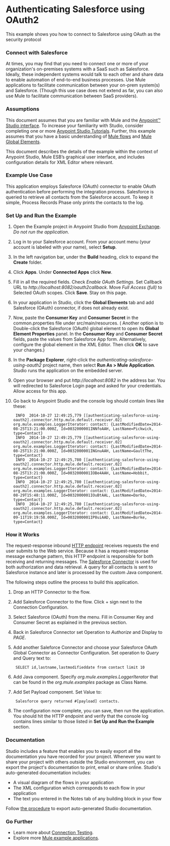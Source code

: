 # Authenticating Salesforce using OAuth2 #

This example shows you how to connect to Salesforce using OAuth as the security protocol 

### Connect with Salesforce ###

At times, you may find that you need to connect one or more of your organization's on-premises systems with a SaaS such as Salesforce. Ideally, these independent systems would talk to each other and share data to enable automation of end-to-end business processes. Use Mule applications to facilitate communication between your on-prem system(s) and Salesforce. (Though this use case does not extend as far, you can also use Mule to facilitate communication between SaaS providers).

### Assumptions ###

This document assumes that you are familiar with Mule and the [Anypoint™ Studio interface](http://www.mulesoft.org/documentation/display/current/Anypoint+Studio+Essentials). To increase your familiarity with Studio, consider completing one or more [Anypoint Studio Tutorials](http://www.mulesoft.org/documentation/display/current/Basic+Studio+Tutorial). Further, this example assumes that you have a basic understanding of [Mule flows](http://www.mulesoft.org/documentation/display/current/Mule+Application+Architecture) and [Mule Global Elements](http://www.mulesoft.org/documentation/display/current/Global+Elements). 

This document describes the details of the example within the context of Anypoint Studio, Mule ESB’s graphical user interface, and includes configuration details for XML Editor where relevant. 

### Example Use Case ###

This application employs Salesforce (OAuth) connector to enable OAuth authentication before performing the integration process. Salesforce is queried to retrieve all contacts from the Salesforce account. To keep it simple, Process Records Phase only prints the contacts to the log. 

### Set Up and Run the Example ###

1. Open the Example project in Anypoint Studio from [Anypoint Exchange](http://www.mulesoft.org/documentation/display/current/The+Library). *Do not run the application*.
1. Log in to your Salesforce account. From your account menu (your account is labeled with your name), select **Setup**.
1. In the left navigation bar, under the **Build** heading, click to expand the **Create** folder. 
1. Click **Apps**. Under **Connected Apps** click **New**.
1. Fill in all the required fields. Check *Enable OAuth Settings*. Set Callback URL to *http://localhost:8082/oauth2callback*. Move *Full Access (full)* to Selected OAuth scopes. Click **Save**. Stay on this page.
1. In your application in Studio, click the **Global Elements** tab and add Salesforce (OAuth) connector, if does not already exist.
1. Now, paste the **Consumer Key** and **Consumer Secret** in the common.properties file under src/main/resources. ( Another option is to Double-click the Salesforce (OAuth) global element to open its **Global Element Properties** panel. In the **Consumer Key** and **Consumer Secret** fields, paste the values from Salesforce App form. Alternatively, configure the global element in the XML Editor. Then click **OK** to save your changes.)
1. In the **Package Explorer**, right-click the *authenticating-salesforce-using-oauth2* project name, then select **Run As > Mule Application**. Studio runs the application on the embedded server.
2. Open your browser and put *http://localhost:8082* in the address bar. You will redirected to Salesforce Login page and asked for your credentials. Allow access for this app.  
3. Go back to Anypoint Studio and the console log should contain lines like these:

		INFO  2014-10-27 12:49:25,779 [[authenticating-salesforce-using-oauth2].connector.http.mule.default.receiver.02] org.mule.examples.LoggerIterator: contact: {LastModifiedDate=2014-08-25T13:21:00.000Z, Id=0032000001INNfoAAH, LastName=Pickwick, type=Contact}
		INFO  2014-10-27 12:49:25,779 [[authenticating-salesforce-using-oauth2].connector.http.mule.default.receiver.02] org.mule.examples.LoggerIterator: contact: {LastModifiedDate=2014-08-25T13:21:00.000Z, Id=0032000001INGnuAAH, LastName=GaultThe, type=Contact}
		INFO  2014-10-27 12:49:25,780 [[authenticating-salesforce-using-oauth2].connector.http.mule.default.receiver.02] org.mule.examples.LoggerIterator: contact: {LastModifiedDate=2014-08-25T13:21:00.000Z, Id=0032000001IOBe4AAH, LastName=Hobbit, type=Contact}
		INFO  2014-10-27 12:49:25,780 [[authenticating-salesforce-using-oauth2].connector.http.mule.default.receiver.02] org.mule.examples.LoggerIterator: contact: {LastModifiedDate=2014-08-29T15:48:11.000Z, Id=0032000001IOuBtAAL, LastName=Darko, type=Contact}
		INFO  2014-10-27 12:49:25,780 [[authenticating-salesforce-using-oauth2].connector.http.mule.default.receiver.02] org.mule.examples.LoggerIterator: contact: {LastModifiedDate=2014-09-11T19:19:58.000Z, Id=0032000001IP8uiAAD, LastName=Burke, type=Contact}


### How it Works ###

The request-response inbound [HTTP endpoint](http://www.mulesoft.org/documentation/display/current/HTTP+Connector) receives requests the end user submits to the Web service. Because it has a request-response message exchange pattern, this HTTP endpoint is responsible for both receiving and returning messages. The [Salesforce Connector](http://www.mulesoft.org/documentation/display/current/Salesforce+Connector) is used for both authorization and data retrieval. A query for all contacts is sent to Salesforce instance and later is processed by the custom Java component. 

The following steps outline the process to build this application. 

1. Drop an HTTP Connector to the flow. 
2. Add Salesforce Connector to the flow. Click + sign next to the Connection Configuration. 
3. Select Salesforce (OAuth) from the menu. Fill in Consumer Key and Consumer Secret as explained in the previous section.  
4. Back in Salesforce Connector set Operation to *Authorize* and Display to *PAGE*.
6. Add another Saleforce Connector and choose your Salesforce OAuth Global Connector as Connector Configuration. Set operation to *Query* and Query text to:

		SELECT id,lastname,lastmodifieddate from contact limit 10
6. Add Java component. Specify *org.mule.examples.LoggerIterator* that can be found in the *org.mule.examples* package as Class Name.
8. Add Set Payload component. Set Value to:

		Salesforce query returned #[payload] contacts.
9. The configuration now complete, you can save, then run the application. You should hit the HTTP endpoint and verify that the console log contains lines similar to those listed in **Set Up and Run the Example** section.

 
### Documentation ###

Studio includes a feature that enables you to easily export all the documentation you have recorded for your project. Whenever you want to share your project with others outside the Studio environment, you can export the project's documentation to print, email or share online. Studio's auto-generated documentation includes:

- A visual diagram of the flows in your application
- The XML configuration which corresponds to each flow in your application
- The text you entered in the Notes tab of any building block in your flow

Follow [the procedure](http://www.mulesoft.org/documentation/display/current/Importing+and+Exporting+in+Studio#ImportingandExportinginStudio-ExportingStudioDocumentation) to export auto-generated Studio documentation.

### Go Further ###

- Learn more about [Connection Testing](http://www.mulesoft.org/documentation/display/current/Testing+Connections).
- Explore more [Mule example applications](https://www.mulesoft.com/exchange#!/?types=example).
